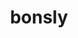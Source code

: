 ---
id: 438
title: bonsly
types: [rock]
image: https://raw.githubusercontent.com/PokeAPI/sprites/master/sprites/pokemon/438.png
---